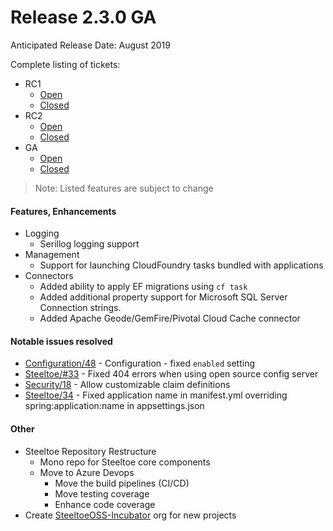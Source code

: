 # Release 2.3.0 GA
Anticipated Release Date: August 2019 

Complete listing of tickets:
* RC1
  * [Open](https://github.com/SteeltoeOSS/steeltoe/milestone/1)
  * [Closed](https://github.com/SteeltoeOSS/steeltoe/milestone/1?closed=1)
* RC2
  * [Open](https://github.com/SteeltoeOSS/steeltoe/milestone/3)
  * [Closed](https://github.com/SteeltoeOSS/steeltoe/milestone/3?closed=1)
* GA
  * [Open](https://github.com/SteeltoeOSS/steeltoe/milestone/4)
  * [Closed](https://github.com/SteeltoeOSS/steeltoe/milestone/4?closed=1)
  
>Note: Listed features are subject to change

#### Features, Enhancements
* Logging
  * Serillog logging support
* Management
  * Support for launching CloudFoundry tasks bundled with applications
* Connectors
  * Added ability to apply EF migrations using `cf task`
  * Added additional property support for Microsoft SQL Server Connection strings. 
  * Added Apache Geode/GemFire/Pivotal Cloud Cache connector

#### Notable issues resolved
* [Configuration/48](https://github.com/SteeltoeOSS/Configuration/issues/48) - Configuration - fixed `enabled` setting 
* [Steeltoe/#33](https://github.com/SteeltoeOSS/steeltoe/issues/33) - Fixed 404 errors when using open source config server
* [Security/18](https://github.com/SteeltoeOSS/Security/issues/18) - Allow customizable claim definitions
* [Steeltoe/34](https://github.com/SteeltoeOSS/steeltoe/issues/34) - Fixed application name in manifest.yml overriding spring:application:name in appsettings.json

#### Other
* Steeltoe Repository Restructure
   * Mono repo for Steeltoe core components
   * Move to Azure Devops 
      * Move the build pipelines (CI/CD)
      * Move testing coverage
      * Enhance code coverage
* Create [SteeltoeOSS-Incubator](https://github.com/steeltoeoss-incubator) org for new projects

